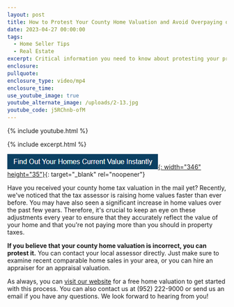 ```yaml
---
layout: post
title: How to Protest Your County Home Valuation and Avoid Overpaying on Your Taxes
date: 2023-04-27 00:00:00
tags:
  - Home Seller Tips
  - Real Estate
excerpt: Critical information you need to know about protesting your property taxes.
enclosure:
pullquote:
enclosure_type: video/mp4
enclosure_time:
use_youtube_image: true
youtube_alternate_image: /uploads/2-13.jpg
youtube_code: j5RChnb-ofM
---
```

{% include youtube.html %}

{% include excerpt.html %}

[![](/uploads/capture-1.PNG){: width="346" height="35"}](https://johnschustergroup.hifello.com/lp/0e8edd4e-bf94-4c4c-b34d-d94485d77369){: target="_blank" rel="noopener"}

Have you received your county home tax valuation in the mail yet? Recently, we've noticed that the tax assessor is raising home values faster than ever before. You may have also seen a significant increase in home values over the past few years. Therefore, it's crucial to keep an eye on these adjustments every year to ensure that they accurately reflect the value of your home and that you're not paying more than you should in property taxes.

**If you believe that your county home valuation is incorrect, you can protest it.** You can contact your local assessor directly. Just make sure to examine recent comparable home sales in your area, or you can hire an appraiser for an appraisal valuation.

As always, you can [visit our website](https://johnschustergroup.com/) for a free home valuation to get started with this process. You can also contact us at (952) 222-9000 or send us an email if you have any questions. We look forward to hearing from you!